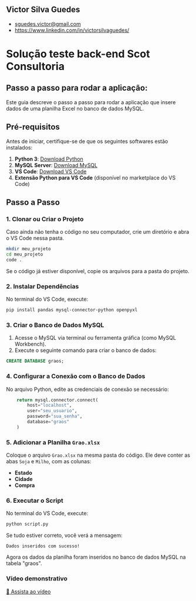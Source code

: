## Victor Silva Guedes

- sguedes.victor@gmail.com
- https://www.linkedin.com/in/victorsilvaguedes/

# Solução teste back-end Scot Consultoria

## Passo a passo para rodar a aplicação:

Este guia descreve o passo a passo para rodar a aplicação que insere dados de uma planilha Excel no banco de dados MySQL.

## Pré-requisitos

Antes de iniciar, certifique-se de que os seguintes softwares estão instalados:

1. **Python 3**: [Download Python](https://www.python.org/downloads/)
2. **MySQL Server**: [Download MySQL](https://dev.mysql.com/downloads/mysql/)
3. **VS Code**: [Download VS Code](https://code.visualstudio.com/)
4. **Extensão Python para VS Code** (disponível no marketplace do VS Code)

## Passo a Passo

### 1. Clonar ou Criar o Projeto

Caso ainda não tenha o código no seu computador, crie um diretório e abra o VS Code nessa pasta.

```sh
mkdir meu_projeto
cd meu_projeto
code .
```

Se o código já estiver disponível, copie os arquivos para a pasta do projeto.

### 2. Instalar Dependências

No terminal do VS Code, execute:

```sh
pip install pandas mysql-connector-python openpyxl
```

### 3. Criar o Banco de Dados MySQL

1. Acesse o MySQL via terminal ou ferramenta gráfica (como MySQL Workbench).
2. Execute o seguinte comando para criar o banco de dados:

```sql
CREATE DATABASE graos;
```

### 4. Configurar a Conexão com o Banco de Dados

No arquivo Python, edite as credenciais de conexão se necessário:

```python
    return mysql.connector.connect(
        host="localhost",
        user="seu_usuario",
        password="sua_senha",
        database="graos"
    )
```

### 5. Adicionar a Planilha `Grao.xlsx`

Coloque o arquivo `Grao.xlsx` na mesma pasta do código. Ele deve conter as abas `Soja` e `Milho`, com as colunas:

- **Estado**
- **Cidade**
- **Compra**

### 6. Executar o Script

No terminal do VS Code, execute:

```sh
python script.py
```

Se tudo estiver correto, você verá a mensagem:

```
Dados inseridos com sucesso!
```

Agora os dados da planilha foram inseridos no banco de dados MySQL na tabela "graos".

### Vídeo demonstrativo

[🎥 Assista ao vídeo](https://github.com/victorSilvaGuedes/teste-scot-back-end/raw/main/demo-teste-backend-scot.mp4)
